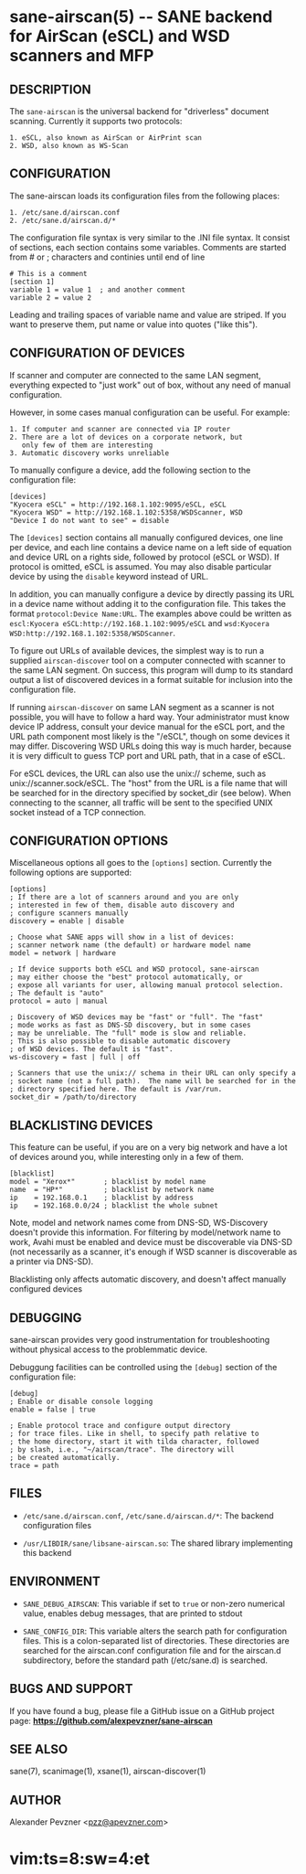 sane-airscan(5) -- SANE backend for AirScan (eSCL) and WSD scanners and MFP
===========================================================================

## DESCRIPTION

The `sane-airscan` is the universal backend for "driverless" document
scanning. Currently it supports two protocols:

    1. eSCL, also known as AirScan or AirPrint scan
    2. WSD, also known as WS-Scan

## CONFIGURATION

The sane-airscan loads its configuration files from the following places:

    1. /etc/sane.d/airscan.conf  
    2. /etc/sane.d/airscan.d/*

The configuration file syntax is very similar to the .INI file syntax.
It consist of sections, each section contains some variables. Comments
are started from # or ; characters and continies until end of line

    # This is a comment
    [section 1]
    variable 1 = value 1  ; and another comment
    variable 2 = value 2

Leading and trailing spaces of variable name and value are striped.
If you want to preserve them, put name or value into quotes ("like this").

## CONFIGURATION OF DEVICES

If scanner and computer are connected to the same LAN segment, everything
expected to "just work" out of box, without any need of manual configuration.

However, in some cases manual configuration can be useful. For example:

    1. If computer and scanner are connected via IP router
    2. There are a lot of devices on a corporate network, but
       only few of them are interesting
    3. Automatic discovery works unreliable

To manually configure a device, add the following section to the configuration
file:

    [devices]
    "Kyocera eSCL" = http://192.168.1.102:9095/eSCL, eSCL
    "Kyocera WSD" = http://192.168.1.102:5358/WSDScanner, WSD
    "Device I do not want to see" = disable

The `[devices]` section contains all manually configured devices, one line per
device, and each line contains a device name on a left side of equation and
device URL on a rights side, followed by protocol (eSCL or WSD). If protocol
is omitted, eSCL is assumed.  You may also disable particular device by
using the `disable` keyword instead of URL.

In addition, you can manually configure a device by directly passing its URL in
a device name without adding it to the configuration file.  This takes the
format `protocol:Device Name:URL`.  The examples above could be written as
`escl:Kyocera eSCL:http://192.168.1.102:9095/eSCL` and
`wsd:Kyocera WSD:http://192.168.1.102:5358/WSDScanner`.

To figure out URLs of available devices, the simplest way is to
run a supplied `airscan-discover` tool on a computer connected with
scanner to the same LAN segment. On success, this program will
dump to its standard output a list of discovered devices in a
format suitable for inclusion into the configuration file.

If running `airscan-discover` on same LAN segment as a scanner is not
possible, you will have to follow a hard way. Your administrator must know
device IP address, consult your device manual for the eSCL port, and
the URL path component most likely is the "/eSCL", though on some
devices it may differ. Discovering WSD URLs doing this way is much
harder, because it is very difficult to guess TCP port and URL path,
that in a case of eSCL.

For eSCL devices, the URL can also use the unix:// scheme, such as
unix://scanner.sock/eSCL.  The "host" from the URL is a file name that will be
searched for in the directory specified by socket_dir (see below).  When
connecting to the scanner, all traffic will be sent to the specified UNIX socket
instead of a TCP connection.

## CONFIGURATION OPTIONS

Miscellaneous options all goes to the ``[options]`` section. Currently
the following options are supported:

    [options]
    ; If there are a lot of scanners around and you are only
    ; interested in few of them, disable auto discovery and
    ; configure scanners manually
    discovery = enable | disable

    ; Choose what SANE apps will show in a list of devices:
    ; scanner network name (the default) or hardware model name
    model = network | hardware

    ; If device supports both eSCL and WSD protocol, sane-airscan
    ; may either choose the "best" protocol automatically, or
    ; expose all variants for user, allowing manual protocol selection.
    ; The default is "auto"
    protocol = auto | manual

    ; Discovery of WSD devices may be "fast" or "full". The "fast"
    ; mode works as fast as DNS-SD discovery, but in some cases
    ; may be unreliable. The "full" mode is slow and reliable.
    ; This is also possible to disable automatic discovery
    ; of WSD devices. The default is "fast".
    ws-discovery = fast | full | off

    ; Scanners that use the unix:// schema in their URL can only specify a
    ; socket name (not a full path).  The name will be searched for in the
    ; directory specified here. The default is /var/run.
    socket_dir = /path/to/directory

## BLACKLISTING DEVICES

This feature can be useful, if you are on a very big network and have
a lot of devices around you, while interesting only in a few of them.

    [blacklist]
    model = "Xerox*"       ; blacklist by model name
    name  = "HP*"          ; blacklist by network name
    ip    = 192.168.0.1    ; blacklist by address
    ip    = 192.168.0.0/24 ; blacklist the whole subnet

Note, model and network names come from DNS-SD, WS-Discovery
doesn't provide this information. For filtering by
model/network name to work, Avahi must be enabled and
device must be discoverable via DNS-SD (not necessarily
as a scanner, it's enough if WSD scanner is discoverable
as a printer via DNS-SD).

Blacklisting only affects automatic discovery, and doesn't
affect manually configured devices

## DEBUGGING

sane-airscan provides very good instrumentation for troubleshooting
without physical access to the problemmatic device.

Debuggung facilities can be controlled using the ``[debug]`` section
of the configuration file:

    [debug]
    ; Enable or disable console logging
    enable = false | true

    ; Enable protocol trace and configure output directory
    ; for trace files. Like in shell, to specify path relative to
    ; the home directory, start it with tilda character, followed
    ; by slash, i.e., "~/airscan/trace". The directory will
    ; be created automatically.
    trace = path

## FILES

   * `/etc/sane.d/airscan.conf`, `/etc/sane.d/airscan.d/*`:
     The backend configuration files

   * `/usr/LIBDIR/sane/libsane-airscan.so`:
     The shared library implementing this backend

## ENVIRONMENT

   * `SANE_DEBUG_AIRSCAN`:
     This variable if set to `true` or non-zero numerical value,
     enables debug messages, that are printed to stdout

   * `SANE_CONFIG_DIR`:
     This variable alters the search path for configuration files. This is
     a colon-separated list of directories. These directories are searched
     for the airscan.conf configuration file and for the airscan.d
     subdirectory, before the standard path (/etc/sane.d) is searched.

## BUGS AND SUPPORT

If you have found a bug, please file a GitHub issue on a GitHub
project page: **https://github.com/alexpevzner/sane-airscan**

## SEE ALSO

sane(7), scanimage(1), xsane(1), airscan-discover(1)

## AUTHOR
Alexander Pevzner <pzz@apevzner.com\>

# vim:ts=8:sw=4:et
